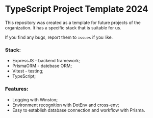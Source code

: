 # TypeScript Project Template 2024

This repository was created as a template for future projects of the organization. It has a specific stack that is suitable for us.

If you find any bugs, report them to `issues` if you like.

### Stack:

- ExpressJS - backend framework;
- PrismaORM - datebase ORM;
- Vitest - testing;
- TypeScript;

### Features:

- Logging with Winston;
- Environment recognition with DotEnv and cross-env;
- Easy to establish database connection and workflow with Prisma.
